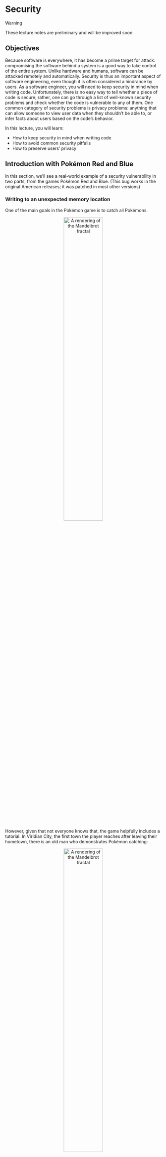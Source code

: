 # Security

> [!WARNING]
> These lecture notes are preliminary and will be improved soon.

## Objectives

Because software is everywhere, it has become a prime target for attack: compromising the software behind a system is a good way to take control of the entire system. Unlike hardware and humans, software can be attacked remotely and automatically. Security is thus an important aspect of software engineering, even though it is often considered a hindrance by users. As a software engineer, you will need to keep security in mind when writing code. Unfortunately, there is no easy way to tell whether a piece of code is secure; rather, one can go through a list of well-known security problems and check whether the code is vulnerable to any of them. One common category of security problems is privacy problems: anything that can allow someone to view user data when they shouldn’t be able to, or infer facts about users based on the code’s behavior.

In this lecture, you will learn:
* How to keep security in mind when writing code
* How to avoid common security pitfalls
* How to preserve users’ privacy


## Introduction with Pokémon Red and Blue

In this section, we’ll see a real-world example of a security vulnerability in two parts, from the games Pokémon Red and Blue. (This bug works in the original American releases; it was patched in most other versions)


### Writing to an unexpected memory location

One of the main goals in the Pokémon game is to catch all Pokémons.

<p align="center"><img alt="A rendering of the Mandelbrot fractal" src="images/battle.png" width="50%" /></p>

However, given that not everyone knows that, the game helpfully includes a tutorial. In Viridian City, the first town the player reaches after leaving their hometown, there is an old man who demonstrates Pokémon catching:

<p align="center"><img alt="A rendering of the Mandelbrot fractal" src="images/oldman.png" width="50%" /></p>

This is a nice feature to show new players what to do, especially given that Pokémon Red and Blue were the first Pokémon games (except for the Japan-only Pokémon Green).

Now let’s think about how the tutorial is implemented. Pokémon Red and Blue only have one playable character, so how can the game show an old man instead? (The female playable character was added in Pokémon Crystal)

Replacing the player image is the easiest part: since there is only one possible player image in the rest of the game, the tutorial code switches the pointer to the image to point to the old man instead, then switches it back, without having to explicitly remember which image was used before since there can be only one.

But the name is another matter: it’s customizable! In the first screenshot above, the player is named “SOLAL”. The tutorial code must store it somewhere. The Game Boy only has 8 KB of RAM, so declaring a variable just for that one time in the entire game seems suboptimal. So, where could the developers store it?

It turns out there is a convenient memory location that is otherwise unused during this part of the game: the list of wild Pokémons that can be encountered in tall grass in the current location. Every location in Pokémon has an associated list of Pokémons that can be encountered when the player is in tall grass, and similar lists for fishing and surfing on water. Whenever the player moves to a different area, the game copies the corresponding lists from the cartridge into memory. But Viridian City has no tall grass, so the corresponding Pokémon list goes unused. Why not use it? After all, its size in memory is more than enough to accommodate any player name.

This is the first part of the vulnerability: the game copies the player’s name, which is user input, into an internal data structure, namely the list of Pokémons that can be found in tall grass. Worse, this input gets silently converted into a different type: from text to a list of Pokémons!

But… that’s fine, right? Because this list of Pokémons is going to be overwritten whenever the player goes somewhere that does have tall grass. Right?


### Reading from that location

Welcome to sunny Cinnabar Island, the town of volcanoes and Fire-type Pokémons! We hope you’ll enjoy your time there, why not try surfing?

<p align="center"><img alt="A rendering of the Mandelbrot fractal" src="images/surf.png" width="50%" /></p>

In the screenshot above, the player is surfing on the sea, by riding a Pokémon. Cinnabar Island has no grass, only sea. Why are we even talking about this? Well, it turns out the developers made a mistake: the vertical strip of water just east of the island, where the player is surfing in the screenshot, is not coded as sea into the game. It’s coded as tall grass!

This is a problem, because Cinnabar Island isn’t supposed to have tall grass. Thus, the game does not configure the list of Pokémons that can be encountered in tall grass when entering the area. Which means the Pokémons encountered on that strip of water are the same as the ones encountered in the tall grass wherever the player was previously.

But that’s fine, right? Because the Pokémons encountered in the strip of water are Pokémons that the player already had access to in the previous area, so the player can’t encounter Pokémons they couldn’t already encounter elsewhere. Right? …you see where this is going.

The game is accidentally reading from an uninitialized memory location, and unfortunately for the developers, that location also happens to be the subject of a bug allowing players to write arbitrary data into it.

With this bug, you too can encounter a Mewtwo, an otherwise unique Pokémon not encountered in the wild, at level 131, a full 31 levels above the maximum allowed level! Just name your player “DDDDDDD”, because the game encodes ‘D’ with a binary value that is the same as the one used to encode the ID of Mewtwo and the level 131, and the list of wild Pokémons made up of (&lt;level>, &lt;ID>) tuples. Then go watch the old man’s tutorial, fly directly to Cinnabar Island, surf… and _voilà_!

<p align="center"><img alt="A rendering of the Mandelbrot fractal" src="images/mewtwo.png" width="50%" /></p>

Since not all characters in the player name correspond to valid Pokémon, one can also get oddities, such as the “MISSINGNO.” Pokémon name, which is used when the game encounters an invalid Pokémon, along with an image that is not a Pokémon but pulled from somewhere else on the cartridge. Pokémon is not usually creepy, but set your name to ‘wwwwwww’, use this glitch, and you get this:

<p align="center"><img alt="A rendering of the Mandelbrot fractal" src="images/missingno.png" width="50%" /></p>


### Takeaways

What should you take away from this interesting though mostly harmless bug?



* Avoid storing data, especially derived from user input, in unintended locations
    * If you must do it, make sure to erase the data from the location immediately after you’re done
* Do not store duplicate information, such as a tile’s looks (water) and its internal type (tall grass)
    * Instead, have the code derive one kind of information from the other, so they don’t get out of sync
* Sanity checks make sense even if you don’t see a way the inputs could be corrupted
    * In this example, the game could ignore wild Pokémons whose level is above 100

The Pokémon developers made the same duplication mistake in the fourth generation of games, Diamond and Pearl, in which one can [surf](https://bulbapedia.bulbagarden.net/wiki/Surf_glitch) through a _door _to reach out-of-bounds locations, and exploit this to go to secret locations in the game. This is problematic because these locations are usually unlocked as a reward for going to a Pokémon event in the real world, such as watching a Pokémon movie, which brings money to the Pokémon developers. Players can thus use this bug to avoid having to pay.


## Keeping Security in Mind

Security is an endless cat-and-mouse game between hackers (both good and evil) and the developers and maintainers of a system. Here are some hints for how to write code that will succumb to the incantations of a hacker.

While it may be tempting to write quick and dirty code to put something together and to make it secure and reliable later, this is a dangerous approach. First, when writing code in this mindset, you always come up with another feature to write - which delays even more the necessary security efforts. Second, the more your codebase grows, the harder it is to introduce security notions without rewriting a lot of code. Therefore, it is important to think about security from the start.

Thankfully, the first advice to write secure code is to write _good _code, and this is a topic we have already covered extensively during this course. Indeed, bugs are easier to spot and harder to introduce if:



* The code is well modularized, and interfaces only expose what is strictly necessary to their functionality
* The logic of the code is easy to understand
* There is no code duplication (as it is very easy to patch a bug in one place and forget about the other copies)
* Your code is well tested, using both unit tests, end-to-end testing, and fuzzing techniques

This list is not exhaustive, but it captures the general idea.

Trust boundaries should also be clearly established and enforced. A trust boundary describes a boundary between components that are trusted by the system and components that are not. Any data that crosses this boundary must be handled carefully, as it may originate from a malicious user trying to affect the behaviour of the system. You should always make sure that this data is of the correct format and fail fast if it is not. For example, in an Android application with a web server backend hosted in the cloud, the Application and the Server should be considered as independent: the App should not blindly trust any data received from the server (it may originate from a pirated server, for example), and the Server should not trust any data received from the App (it may come from a modified client or even from hand-crafted HTTP requests). Finally, **users are always outside of your trust boundaries**. You should always validate any input that originates from users.

The principle of least privilege is also a general guideline to keep in mind. It states that each component in your system should be granted exactly the permissions it needs to do its task, and not more. In a Web application, you could for example make sure that the login/registration module can only change the users in the database, and not anything else (their permissions, their messages, their orders…). A simple way to enforce that is to use different users (be it Unix users, Database users, API users, …) for different modules in your app, and make sure that a module cannot access the credentials from other modules. When implementing authorization on your system, it is also better to use credentials that give the least permissions possible, and issue credentials with a very short validity period and more permissions on a per-action basis.

These few hints are not everything, as a lot of security concepts are language or framework specific. In general, most of them can be found in the language or framework documentation. For example, Oracle provides an important list of [secure coding guidelines for Java](https://www.oracle.com/java/technologies/javase/seccodeguide.html). Other lists of common flaws are very useful and should be carefully reviewed regularly, to make sure you know what are the flaws they describe and how to prevent them. We provide you with some of the most important of these flaws in the next section.


## Common Security Pitfalls

Here, we will list some of the common flaws from [OWASP Top Ten Web Application Security Flaws](https://owasp.org/www-project-top-ten/) as well as the [OWASP Mobile Top Ten](https://owasp.org/www-project-mobile-top-10/), which apply specifically to Web and mobile applications respectively. You can also have a look at the [Common Weakness Enumeration Top 25](https://cwe.mitre.org/top25/archive/2020/2020_cwe_top25.html) list, which contains more general weaknesses. 


```
In general, you will easily find security lists for your particular application domain online: you should make sure to review your code against each possible vulnerability and actively try to break your software from the point of view of an attacker (e.g. red teaming) to ensure its security. Also, these lists get updated fairly often given new technologies and popular attack vectors, so make sure to check them every so often.
```



### Injection

Injection flaws can be disastrous, but at the same time are relatively simple to prevent. These flaws are characterized by the use of malicious user input in sensitive places. The easiest way to prevent them is always to sanitize input as much as possible. We present here the three most common types of injections: SQL Injections, Command Injections, and Cross Site Scripting (XSS)

**SQL Injections** refer to SQL, a popular language to query relational databases. In SQL, you write requests to access tables in the database. For example, if you want to get all users with id 42, you could write `SELECT * FROM users WHERE user_id = 42 ;`

The injection happens when you want to set this user id using user provided data. If you write a login form, you can be tempted to write something like this (in Java): 


```
connection.createStatement().executeQuery("SELECT * FROM users WHERE user_email = '" + email + "'"); // Dangerous, don't do this!
```


However, this is dangerous - especially if the user email is not previously validated. For example, a malicious user could provide an email `"' ; DELETE FROM users WHERE 1 = 1 --"`, which would delete all users. More sophisticated attacks are indeed possible, and you can learn about them in multiple courses at EPFL.

**How to avoid this? **In the case of SQL queries, most client libraries provide a way to _prepare _requests. When writing the request, you indicate that some values will be replaced by user values. In some way, this is equivalent to creating a “SQL function” that takes some values. These values are handled in a specific way by the SQL server, meaning they cannot be interpreted as SQL code. Here is how you could write this in Java:


```
PreparedStatement statement = connection.prepareStatement("SELECT * FROM users WHERE user_email = ?");
statement.setString(1, email);
return statement.executeQuery();
```


**Command injections** refer to system commands. For example, let’s say you want to write an application that takes any domain and runs a _ping_ command on this domain and returns the output to the user. In Python, one could write it this way:


```
import os
result = os.system("ping " + domain)
```


However, an user can provide a domain such as `"epfl.ch ; cat /var/www/passwords.conf" `to simply read all the passwords from your web server configuration. 

**How to avoid this? **In this case, you should use “harder” but “safer” alternatives to os.system, such as the os.exec* family of function. They all take an executable path as an argument and usually consider all other parameters as **arguments** to this executable, instead of passing everything to the shell - which may interpret the arguments as commands.

**Cross Site Scripting **refers to the ability for an attacker to inject HTML source code in a web page served by your application, targeting the user browser. Depending on the severity, this may give the attacker the possibility to execute any Javascript code in the user browser, giving them full access to the targeted account.

There are two main ways in which an application can be vulnerable to XSS. The first one is if you store some user data and display it on some page without any sanitization. In this case, any person visiting the page can be affected. The second one is if you take some parameters (either in the URL or in response to a form) and display them back without sanitization. Here, the victim must be redirected to this page with a crafted parameter, so they need to click on a malicious link containing the payload.

**Example: **assume that users are able to leave some comments on a website through an HTML form, which are stored on the website’s database. Those comments are stored in plain text, without performing any sanitization or verification whatsoever.
In this example, the provided input text will be fetched by any subsequent user visiting this page. However, nothing will be displayed, instead the user will be redirected to http://evilwebsite, simply because the script tag will be interpreted by their browser’s Javascript engine as being part of the HTML document object model (DOM). The injected code is arbitrary, and can thus be used to steal cookies (being able to use the user’s sessions on other websites), run cryptominers, inject advertisements into the page, phish passwords, ...

**How to avoid this? **As always, it is very important to sanitize user input, preferably through a whitelist. If your input is not supposed to contain HTML, you should make sure that any potential HTML tag (e.g.,. `&lt;script>`) should be escaped. In HTML, you can simply replace the characters `&lt; `with` &lt;` and `> `with` &gt;`. The browser will display them as the correct characters but will not try to interpret them as HTML tags.

A lot of web templating frameworks automatically escape HTML on user input, and web application frameworks usually provide methods to do this. It is still a good practice to test that the input is correctly sanitized using end-to-end tests.

In general, use a library that automates this for you (e.g. [DOMPurify](https://github.com/cure53/DOMPurify)). Escaping HTML perfectly can require a bit of effort, and using a library that does it well is the best way to make sure you don’t forget anything.

See OWASP cheat sheets [A1:2017-Injection](https://owasp.org/www-project-top-ten/2017/A1_2017-Injection) and [A7:2017-XSS](https://owasp.org/www-project-top-ten/2017/A7_2017-Cross-Site_Scripting_(XSS)) ; Java Secure Coding Guidelines [INJECT](https://www.oracle.com/java/technologies/javase/seccodeguide.html#3)


### Broken Access Control

This flaw describes the possibility for users to do actions that should be forbidden to them. For example, if a standard user can delete any account on your service using a bug, or if they can see the photos uploaded by any user because the directory has indexing enabled.

There is no easy way to avoid these bugs, but some common patterns can be avoided. 

For example, you should always protect _direct object accesses_: if a user account has an id, you should make sure that the URL `/users/delete/:account_id` is protected and can only be accessed by an administrator account. Even if the given ID is supposed to be secret, random and complicated to guess (non sequential, with high entropy), all accesses to the object should still be checked for permission. Indeed, one can always send requests with random ids and possibly delete an account.

Writing end-to-end tests that try to call each endpoint without the appropriate permissions can also help you gain confidence that you did not entirely forget to put access control in. It can also protect you from later updates that could accidentally disable access control on some endpoints.

See OWASP cheat sheet [A5:2017-Broken Access Control](https://owasp.org/www-project-top-ten/2017/A5_2017-Broken_Access_Control) ; Java Secure Coding Guidelines [ACCESS](https://www.oracle.com/java/technologies/javase/seccodeguide.html#9)


### Insecure Deserialization

Serialization is the concept of _translating a data-structure or object to a form in which it can be stored._ Deserialization is the opposite operation: translating some stored data to an object or data-structure. 

JSON (JavaScript Object Notation) is a very common format for data serialization and deserialization. Libraries to serialize and deserialize objects exist in a lot of languages. For example, the following Scala objects could be serialized in JSON this way:


```
case class Address(street: String, city: String, zipcode: String, country: String)
case class Person(firstname: String, lastname: String, age: Int, address: Address)

val arthur = Person("Arthur", "Dent", 42, Address("Country Lane", "Cottington", "PO16 7GZ", "United Kingdom"))
print(Json.stringify(arthur))

>>> 
{
	"firstname": "Arthur",
	"lastname": "Dent",
	"age": 42,
	"address": {
		"street": "Country Lane",
		"city": "Cottington",
		"zipcode": "PO16 7GZ",
		"Country": "United Kingdom"
	}
}
```


However, there are other ways to serialize and deserialize objects. You can even define your own (for example, if you have a fixed number of fields that always come in the same order, you can simply define that each field should be separated by an arbitrary string such as “`$$SEP$$`”, this would be a serialization scheme. You should however obviously check that the separator cannot show up in the fields’ values). However, when you try to deserialize user data, you must always be very cautious. 

Java is natively capable of serialization or deserialization of any object to a string representation. However, there are absolutely no integrity checks on these objects: quoting the Java Secure Coding Guidelines: **“Deserialization of untrusted data is inherently dangerous and should be avoided”.** If you simply deserialize any user input in Java, an attacker could simply write something else in the object - which could lead to a trivial _remote code execution _attack. Therefore, you should never use Java deserialization on untrusted data.

Even when using safer representations such as JSON or custom formats, there are multiple possible attacks. 

First, bugs in the deserialization parser can cause infinite loops or very high memory usages, which can lead to a denial of service attacks. This is a common bug for naive parsers in [XML](https://en.wikipedia.org/wiki/XML_denial-of-service_attack#:~:text=An%20XML%20denial%2Dof%2Dservice,or%20system%20running%20that%20service.), but can also happen in JSON if the size of the input is not limited (for example, an attacker could send a very huge JSON string that would exhaust the system memory when deserializing).

Second, you should always remember that serialized data is not protected against tampering. For example, let’s say you want to authenticate an user and send them a HTTP cookie containing the following data: `{"user_id": 5, "admin": false}`. An attacker can simply modify the cookie to read `{"user_id": 5, "admin": true}` to become an admin, if no other safeguards are put into place. Therefore, if your object serialization contains sensitive data that must not be changed by the user, it is very important to authenticate it. If you use JSON, [JSON Web Tokens (JWT)](http://jwt.io/) are a good way - but they also have [problems](https://connect2id.com/products/nimbus-jose-jwt/vulnerabilities) on their own.

A rule of thumb is to always be cautious when deserializing user-data, and to use a battle-tested library to do so, as naive homemade implementations may be subject to known flaws unbeknownst to you.

See OWASP cheat sheet [A8:2017-Insecure Deserialization](https://owasp.org/www-project-top-ten/2017/A8_2017-Insecure_Deserialization) ; Java Secure Coding Guidelines [SERIAL](https://www.oracle.com/java/technologies/javase/seccodeguide.html#8)


### Using Insecure Components

Important applications often depend on dozens of external libraries, which themselves depend on dozens of other libraries. When you want to perform a specific task (for example, JSON serialization or network communication), it is often faster and safer to use specialized libraries that are very good at this specific thing (for example, GSon and Netty respectively). Writing a web-app from scratch in most languages would be re-inventing the wheel: you’d need to develop a whole network stack to handle TCP connections, parse HTTP requests, then dispatch them to your workers and write the reply. Instead of doing that, it is way easier and safer to use a framework (such as Spring or Play, in Java). 

Using external libraries is safer, because these libraries are developed by teams of skilled developers that specifically work on them. They are also used widely, which means that discovered flaws are usually patched quickly. However, these observations don’t apply to _all _libraries - some of them are almost unknown and maintained by a single developer, possibly even abandoned. Therefore, it is a good practice to **make sure that a library is well supported and has a wide community** before depending on it in a project.

It is also important to keep these libraries up-to-date. Critical flaws are found every day in tens of open source projects, even the most popular ones. **Running an insecure version of a widely popular library is extremely dangerous**, as easy-to-use exploits are often widely available to attackers, who can then exploit the bugs effortlessly. This affects everyone (e.g., Facebook was affected in [September 2020](https://portswigger.net/daily-swig/internal-facebook-systems-exposed-via-unpatched-apache-library)).

See OWASP cheat sheet [A8:2017-Using Components With Known Vulnerabilities](https://owasp.org/www-project-top-ten/2017/A9_2017-Using_Components_with_Known_Vulnerabilities) ; Java Secure Coding Guidelines [FUNDAMENTALS-8](https://www.oracle.com/java/technologies/javase/seccodeguide.html#0-8)


### Improper Platform Usage and Insecure Data Storage

Most computer systems include secure facilities for the storage and processing of highly sensitive data such as cryptographic keys, database passwords, user credentials, … Examples include the [iOS keychain](https://developer.apple.com/documentation/security/keychain_services), [Android Keystore](https://developer.android.com/training/articles/keystore), or [Linux keyrings](https://www.man7.org/linux/man-pages/man7/keyrings.7.html), as well as hardware-hardened circuitry ([Android hardware-backed keystore](https://source.android.com/security/keystore), [Intel Secure Key](https://software.intel.com/content/www/us/en/develop/blogs/what-is-intelr-secure-key-technology.html), or [ARM TrustZone](https://developer.arm.com/ip-products/security-ip/trustzone), ...) and cryptographic libraries ([Android Cryptography](https://developer.android.com/guide/topics/security/cryptography), [Java / C# Bouncy Castle](https://www.bouncycastle.org/), ...)

It is your responsibility as a developer to learn about the best security practices of your specific application environment. Failure to do so will result in you reinventing the wheel with great risks of exposing flaws in your implementation (designing truly secure cryptography and storage technologies is extremely hard!). As a rule of thumb, unless you are a cryptography expert, never implement encryption mechanisms yourself. There are many (bad) software systems in the wild that store secrets in plaintext storage (such as files on the disk), or that implement their own (doubtfully secure) encryption mechanisms. Remember that security through obscurity is usually a recipe for disaster, and use Kerckhoffs’s principle which states that “a cryptosystem should be secure even if everything about the system, except the key, is public knowledge”.

See [OWASP cheat sheet about M1: Improper Platform Usage](https://owasp.org/www-project-mobile-top-10/2016-risks/m1-improper-platform-usage), [OWASP cheat sheet about M2: Insecure Data Storage](https://owasp.org/www-project-mobile-top-10/2016-risks/m2-insecure-data-storage)


### Code Tampering and Reverse Engineering

In these attacks, hackers will typically exploit the application binary and files themselves by decompiling assembly / bytecode executables and retrieving assets (images, configuration files, ...) from the software package. Example scenarios include:



* Changing the application binary or its assets and repackaging it, then distributing it under a different name
* Wrap or redirect API calls from the application to external code (library, OS, remote services) to intercept data in-flight or execute malicious code (stealing credentials, running cryptocurrency miners, ...)
* Extracting constants from the binary code such as API keys, passwords and other hardcoded secrets
* Stealing proprietary algorithms (e.g. trained ML models)

Typically, any code that is accessible to users (mobile apps, javascript frontends, desktop applications) is susceptible to reverse engineering of its source files. By applying security best practices (such as using the aforementioned secure facilities of a system), the execution scope of the end-user software should stay limited. Tools such as code obfuscators (such as [Proguard in Android](https://developer.android.com/studio/build/shrink-code)) may also considerably slow down the progress of attackers in understanding the code binary by removing the attached semantics (class names, variables, ...).

See [OWASP cheat sheet about M8: Code Tampering](https://owasp.org/www-project-mobile-top-10/2016-risks/m8-code-tampering), [OWASP cheat sheet about M9: Reverse Engineering](https://owasp.org/www-project-mobile-top-10/2016-risks/m9-reverse-engineering)


### Extraneous Functionality

Sometimes hackers don’t need anything other than the software itself to find vulnerabilities: debugging tools (such as loggers, privilege backdoors) and WIP code (demo features, test code paths) may find their way into the final product, if developers are not careful about removing them. Attackers can then very easily collect information about the functionalities of the software, or may even use these unwanted features directly. For instance, a mobile app may contain log statements that are observable by simply connecting the phone to a debugging tool (such as adb or Android Studio) and leak implementation details. Another example is an authentication server that should always require users to use 2-factor authentication, but has a hidden backdoor endpoint used for testing purposes that bypasses 2FA: hackers may simply find the corresponding calling code, and try to execute it themselves to gain access to users accounts, with some additional social engineering.

See [OWASP cheat sheet about M10: Extraneous functionality](https://owasp.org/www-project-mobile-top-10/2016-risks/m10-extraneous-functionality)


## Preserving Users’ Privacy

Privacy has become an important concern in modern times. To some degree, awareness has improved as well. We are less likely today to hand out all of our personal data and PII (Personally Identifiable Information: name, address, phone number, …) to unknown websites. In this section, we will briefly discuss some ways in which you can make sure that the data you collect about your users is not misused or leaked.


### Strategy 1: Data you don’t collect is data you don’t need to protect

The first way to protect user data is to refrain from collecting it.

When writing a form, make sure that every field inside that form is needed, because as soon as the data reaches your server, you are responsible for keeping it secret. The same concept applies to any way of collecting data: automated logs, machine learning algorithms, … 

Recent regulations require you to explicitly request user consent before collecting certain data. Data collection also comes with multiple legal requirements: you must keep the data safe from unauthorized access, cannot share it with third parties unless explicitly authorized by the user, you must allow the user to download a copy of their data or to remove it from your servers. You may collect some data without requiring any consent, but the scope of this collection is very limited - think username/passwords, for example.

It may sound tempting at first to collect every possible information about your user base, but remember: **all this information needs to be kept private.**


### Strategy 2: Hash / encrypt user data

When the data reaches your backend server, you want to make sure that it stays safe even if something bad happens (think: a bad actor logs-in as admin on your server).

Encrypting the whole database is usually a good thing, but depending on the encryption scheme you choose, you won’t be protected against the same kind of attacks. For example, encrypting the database on disk won’t protect you if the key to decrypt it is on the machine. 

Using multiple database accounts with limited permissions can also limit the consequences of bugs in your application code. For example, if your database software allows it, you can make sure that the account you use to create new users is not able to change the permissions of the users or to return a list of users in the database. This way, if a bug in your registration code allows an attacker to write arbitrary requests, they will be constrained by the permissions of the database user.


#### Keeping passwords safe

An important thing to think about is **hashing passwords.** You may think that if your app is not very important, your users’ passwords don’t matter. After all, what could possibly go wrong if an attacker gets a user password for your Zoo Management smartphone game? Well, that user has possibly **reused this password elsewhere**. Password reuse is a very common problem because humans are not good at remembering multiple complex passwords. Therefore, you should assume that any user on your app may have used a very important password to register, and you must make sure that this password **never leaks.** 

Thankfully, there is an easy way to achieve that: hashing. Contrary to encryption, which is reversible (i.e. if you know the key, you can decrypt and read the original value), good hashing is only one way, meaning it’s almost impossible to find the original value given the hash of that value. Using hashes, you don’t have to keep an encryption key secret. You also don’t have the risk of one of the developers using the key to decrypt the password of a user to access their email account.

Hashing functions are provided in libraries in almost all programming languages. Some of them, as PHP, include them in their standard library. They can be divided in two categories:



* **“Fast” hashing functions**: SHA1, MD5, SHA3… \
These functions are often used to compute hashes for files. They can hash multiple gigabytes in a few seconds, into a short series of bytes written in hexadecimal form (20 bytes for SHA1)
* **“Slow” hashing functions**: Argon2, BCrypt, … \
These functions are slower, and you can adapt their cost when calling them (making them use more or less memory, and more or less CPU time). “Slow” here means that a standard password can take about 500ms-1s to hash.

When storing passwords, **you should only use “slow” hashing functions**. First, they are usually specifically built to handle passwords. Second, the fact that they are slow means it will be very hard for an attacker to _bruteforce_ a hash to try to recover the password. Indeed, if an attacker gets access to a list of hashed passwords, they can try a list of common passwords, or simply all permutations of some length. In 2012, using 25 GPUs in parallel allowed attackers to test 60 billion SHA1 hashes per second ([https://www.zdnet.com/article/25-gpus-devour-password-hashes-at-up-to-348-billion-per-second/](https://www.zdnet.com/article/25-gpus-devour-password-hashes-at-up-to-348-billion-per-second/)). Argon2 is way harder to parallelize and to run on a GPU, therefore it is not as trivial for attackers to bruteforce passwords hashed using it.

But how to check a user password if it is impossible to decrypt it? That’s simple: because the hash function is deterministic, you can simply apply the hash function again on a provided password and compare it with your stored hash to check if it’s correct. You will see a small code sample below.

When hashing passwords, **it is important to use a _salt_**. A _salt_ is a random string added to the password before hashing it. You need to have one random salt for each user, and you obviously need to keep it with the password, otherwise it would be impossible to re-use it when hashing user input. Using a salt makes it harder for an attacker to see if two users used the same password (since hashing is deterministic, if two users choose password “aaaaa”, they will get the same sha1 hash “5cafdebe4e78588628681c0fa5fda8a410ccd966”; but by adding the different salts to the passwords, they become different string that - most likely - give two different hash values). Moreover, not using salt means that an attacker that wants to bruteforce stored passwords can do it only once for each hash value: every time they try to hash a guess, they can immediately see all users for which this password works. 

Usually, **the libraries that provide the hash functions also include automatic hashing **(and you should **<span style="text-decoration:underline;">never</span>** try to write your own hash/cryptography functions libraries to use them in the real world). You have a function to hash the password when the user registers (``password_hash`` in PHP), that will create a salt, hash the password with the salt, and return a string containing both the salt and the hash ; and a function to verify a user password (``password_verify`` in PHP), that takes a user provided password and a previously hashed password and checks that they correspond. For example, Argon2 hashes created using PHP’s _password_hash_ look like this:


```
$argon2id$v=19$m=65536,t=4,p=1$LkZFZDIwNHZqR2ttMHhRTA$sIy1TMe9frrczfWpOSMrENt1jWkCt4vSyzm+i2iGQGo
```


It’s a string in which parameters are separated using the dollar sign. The name of the algorithm comes first, then come multiple parameters for the algorithm, and finally the salt `LkZFZDIwNHZqR2ttMHhRTA` and the hashed password `LkZFZDIwNHZqR2ttMHhRTA$sIy1TMe9frrczfWpOSMrENt1jWkCt4vSyzm+i2iGQGo.`

As for the encryption mechanisms, you should preferably use well maintained libraries for passwords hash with salt handling to reduce chances of encountering bugs that can lead to data leaks.


```
Note: protect your backups as well as your data!
Even if your main database server is a fortress that no-one can ever enter, it is useless if you regularly backup your database and put it in a freely accessible directory. This is in fact a problem that is quite common and has led to the leak of very personal data, such as with the Red Cross Blood Service in Australia data leak.
Therefore, make sure that your backup strategy doesn't accidentally involve keeping database archives in indexed directories that can be found using any search engine.
```



### Strategy 3: Encrypt data between the server and the client

Users often browse the web from networks that are insecure, such as public wifi hotspots (think Airport WiFi). On such networks, it is particularly easy for an attacker to set-up a device that imitates the hotspot but acts as a Man-in-the-Middle between user devices and the actual network. This means that when a user _thinks_ they are connected to _Zurich FH FreeWifi_, they are actually connected to an attacker laptop that redirects all your requests to the legitimate network but spies on them or modifies them while doing so.

Using this scheme, an attacker can **read **what is exchanged between the victim and the internet, and **modify **it: either by blocking some websites, or inserting malicious links in them.

However, there is a simple protection to these attacks: **TLS** - for Transport Layer Security. As you may recall from your Computer Networks course, the Transport Layer is the network layer in which TCP and UDP reside. **TLS** is a protocol that adds encryption to TCP. Using TLS, the client and server first exchange a **handshake**, in which the server presents a signed certificate to prove that it is legitimate (usually, this certificate simply contains the **domain name** of the server, and enables the client to make sure that the server is the legitimate owner for that domain name), and then both the client and server derive a secret key to encrypt the rest of the communication. There are multiple versions of the TLS standard, and it admits multiple algorithms to derive the signature and the keys. 

In HTTP, the use of TLS is denoted by the _S_ after _HTTP_ in the URL (_[https://www.epfl.ch/](https://www.epfl.ch/)_). HTTPS uses port 443 instead of 80 and uses TLS instead of simple TCP. Today, using HTTPS is highly recommended, as browsers begin to display insecure warnings on forms sent via an insecure connection and search-engines lower the rank of websites that don’t offer HTTPS.

Deploying HTTPS is nowadays very easy and can be done for free. If you rent your own servers, it is very simple to get a certificate and to automate its renewal using [Let’s Encrypt](https://letsencrypt.org/fr/). Getting the server configuration right can be a bit tricky, but multiple tools exist to help you with that: see for example [https://ssl-config.mozilla.org/](https://ssl-config.mozilla.org/). Otherwise, you can also use a CDN (Content Delivery Network), such as Cloudflare, as most of them give you a free TLS certificate and easy configuration options. 

There is usually no good reason to leave a part of your service reachable using standard HTTP - and be aware that it can be dangerous to do so! Indeed, if your site can be accessed via simple HTTP, a man-in-the-middle can simply block any connection to your HTTPS server and instead force the use of simple HTTP requests. The same goes for “insecure” algorithms: TLS allows a lot of algorithms to be used, and some of them are nowadays considered insecure. Leaving them enabled makes sure that old clients can still connect, but it makes recent clients more vulnerable, as a man-in-the-middle can use downgrade attacks to force the client to use the insecure algorithms.


### Strategy 4: Beware of side-channels

Even when your data is not accessible directly, it can be possible to access it via _side channels_, by observing the result of some actions to infer what the value is.

The website Ashley Madison promoted itself as a website for extra-conjugal encounters. It is not hard to understand why their customers wanted to stay relatively anonymous, and why they would have been very annoyed if it was trivial to check if their email address was registered on the site… which was actually the case. 

When poorly implemented, a password reset form can simply leak if the user already exists. In fact, a naive way of implementing password reset would be to ask the user its email, then send them a recovery link if the email exists, and otherwise display an error. However, this makes it very easy to check if an email address exists in the database. While Ashley Madison displayed the same message in both cases, _[they removed the email field and button if the email existed](https://www.troyhunt.com/your-affairs-were-never-discrete-ashley/)! _This means that no user on their service was really anonymous, and it was trivial for anyone to check if someone had an account there. 

**How to get this feature right?** The easiest way is to send an email regardless of whether the account exists or not. If you have an account, the email contains a recovery link. Otherwise, it contains a generic message such as “You tried to recover your password for this email but your email was not registered on our service”. The page shown to the user must be exactly identical in both cases.

Even if you get the password reset form right, another feature that can expose the existence or not of a user in a database is the registration form. On most websites, the email address is the login, therefore it has to be unique among all users. And therefore, if a user attempts to register using an email address that already exists, you need to tell them that they can’t register, as the email is already used… Here, you can use the same strategy as before: when registering, send a confirmation email to the user. If the email already exists, simply ask them to login instead or inform them that someone tried to create a new account with this email address.

Finally, a sneakier way to guess if a user exists or not is to use the login feature and to time how long it takes to return “Wrong credentials”. Indeed, a naive way to handle login would be the following:


```
login(email, password):
	account = database.get_user(email)
	
	if account is None:
		return WrongCredentials
	else:
		return password_verify(password, account.password_hash)
```


Now think about what happens if your password hash function is slow - like about 500ms. If the account exists, then you need to verify the password - which takes about 500ms. However, if the account doesn’t exist, the function returns immediately. Assuming the round-trip time is not high (for example, 50ms), it is very easy for the attacker to distinguish both cases, leaking if the email exists in the database.

Here, the mitigation can be a bit tricky. One simple way to mitigate this problem is to **hash something regardless**. For example, you can have a constant somewhere containing a hashed random string. Whenever someone tries to login using an account that does not exist, simply use _password_verify_ on that hash. This will take the usual 500ms and make it impossible for the attacker to distinguish both cases. Indeed, you don’t want to ruin your efforts by returning a different error message depending on whether the email exists or not in the database.

Not all applications need to hide their list of users this way - however, these pieces of advice can apply to any kind of sensitive information. Always try to reason about how an attacker could use innocent features to gain knowledge about information that should be kept private.
